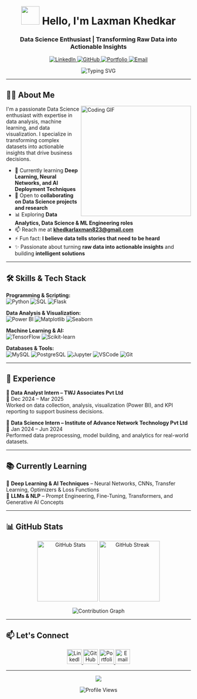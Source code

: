 <h1 align="center">
  <img src="https://media.giphy.com/media/qgQUggAC3Pfv687qPC/giphy.gif" width="50px"> Hello, I'm Laxman Khedkar
</h1>

<h3 align="center">Data Science Enthusiast | Transforming Raw Data into Actionable Insights</h3>

<p align="center">
  <a href="https://www.linkedin.com/in/laxman-khedkar-24313a243/">
    <img src="https://img.shields.io/badge/LinkedIn-Connect-blue?style=for-the-badge&logo=linkedin" alt="LinkedIn">
  </a>
  <a href="https://github.com/Laxman7744">
    <img src="https://img.shields.io/badge/GitHub-Follow-black?style=for-the-badge&logo=github" alt="GitHub">
  </a>
  <a href="https://beacons.ai/laxmankhedkar">
    <img src="https://img.shields.io/badge/Portfolio-Visit-brightgreen?style=for-the-badge" alt="Portfolio">
  </a>
  <a href="mailto:khedkarlaxman823@gmail.com">
    <img src="https://img.shields.io/badge/Email-Contact%20Me-red?style=for-the-badge&logo=gmail" alt="Email">
  </a>
</p>

<p align="center">
  <img src="https://readme-typing-svg.demolab.com?font=Fira+Code&weight=600&size=22&duration=4000&pause=1000&color=22F74B&center=true&vCenter=true&width=435&lines=Data+Analyst;Data+Science;Machine+Learning+Enthusiast;AI+ML+Engineer" alt="Typing SVG" />
</p>

---

## 👨‍💻 About Me

<img align="right" src="https://media.giphy.com/media/L1R1tvI9svkIWwpVYr/giphy.gif" width="300px" alt="Coding GIF">

I'm a passionate Data Science enthusiast with expertise in data analysis, machine learning, and data visualization. I specialize in transforming complex datasets into actionable insights that drive business decisions.

- 🌱 Currently learning **Deep Learning, Neural Networks, and AI Deployment Techniques**
- 👯 Open to **collaborating on Data Science projects and research**
- 📊 Exploring **Data Analytics, Data Science & ML Engineering roles**
- 📫 Reach me at **khedkarlaxman823@gmail.com**
- ⚡ Fun fact: **I believe data tells stories that need to be heard**
- ✨ Passionate about turning **raw data into actionable insights** and building **intelligent solutions**

---

## 🛠️ Skills & Tech Stack  

**Programming & Scripting:**  
![Python](https://img.shields.io/badge/Python-3776AB?style=for-the-badge&logo=python&logoColor=white) 
![SQL](https://img.shields.io/badge/SQL-003B57?style=for-the-badge&logo=postgresql&logoColor=white) 
![Flask](https://img.shields.io/badge/Flask-000000?style=for-the-badge&logo=flask&logoColor=white)

**Data Analysis & Visualization:**  
![Power BI](https://img.shields.io/badge/PowerBI-F2C811?style=for-the-badge&logo=powerbi&logoColor=black) 
![Matplotlib](https://img.shields.io/badge/Matplotlib-0C55A5?style=for-the-badge) 
![Seaborn](https://img.shields.io/badge/Seaborn-FF6F61?style=for-the-badge)

**Machine Learning & AI:**  
![TensorFlow](https://img.shields.io/badge/TensorFlow-FF6F00?style=for-the-badge&logo=tensorflow&logoColor=white) 
![Scikit-learn](https://img.shields.io/badge/ScikitLearn-F7931E?style=for-the-badge&logo=scikitlearn&logoColor=white)

**Databases & Tools:**  
![MySQL](https://img.shields.io/badge/MySQL-4479A1?style=for-the-badge&logo=mysql&logoColor=white)
![PostgreSQL](https://img.shields.io/badge/PostgreSQL-336791?style=for-the-badge&logo=postgresql&logoColor=white)
![Jupyter](https://img.shields.io/badge/Jupyter-F37626?style=for-the-badge&logo=jupyter&logoColor=white)
![VSCode](https://img.shields.io/badge/VS%20Code-0078D4?style=for-the-badge&logo=visual-studio-code&logoColor=white)
![Git](https://img.shields.io/badge/Git-F05032?style=for-the-badge&logo=git&logoColor=white)

---

## 💼 Experience  

📌 **Data Analyst Intern – TWJ Associates Pvt Ltd**  
📆 Dec 2024 – Mar 2025  
Worked on data collection, analysis, visualization (Power BI), and KPI reporting to support business decisions.  

📌 **Data Science Intern – Institute of Advance Network Technology Pvt Ltd**  
📆 Jan 2024 – Jun 2024  
Performed data preprocessing, model building, and analytics for real-world datasets.  

---

## 📚 Currently Learning  
🚀 **Deep Learning & AI Techniques** – Neural Networks, CNNs, Transfer Learning, Optimizers & Loss Functions  
🤖 **LLMs & NLP** – Prompt Engineering, Fine-Tuning, Transformers, and Generative AI Concepts


---

## 📊 GitHub Stats

<p align="center">
  <img src="https://github-readme-stats.vercel.app/api?username=Laxman7744&show_icons=true&theme=radical" alt="GitHub Stats" height="165"/>
  <img src="https://github-readme-streak-stats.herokuapp.com/?user=Laxman7744&theme=radical" alt="GitHub Streak" height="165"/>
</p>



<p align="center">
  <img src="https://github-readme-activity-graph.vercel.app/graph?username=Laxman7744&theme=react-dark&hide_border=true&area=true" alt="Contribution Graph" />
</p>

---

## 📫 Let's Connect

<p align="center">
  <a href="https://www.linkedin.com/in/laxman-khedkar-24313a243/">
    <img height="40" src="https://cdn2.iconfinder.com/data/icons/social-media-2285/512/1_Linkedin_unofficial_colored_svg-1024.png" alt="LinkedIn"/>
  </a>
  <a href="https://github.com/Laxman7744">
    <img height="40" src="https://cdn-icons-png.flaticon.com/512/25/25231.png" alt="GitHub"/>
  </a>
  <a href="https://beacons.ai/laxmankhedkar">
    <img height="40" src="https://img.icons8.com/fluency/48/000000/portfolio.png" alt="Portfolio"/>
  </a>
  <a href="mailto:khedkarlaxman823@gmail.com">
    <img height="40" src="https://img.icons8.com/color/48/000000/gmail.png" alt="Email"/>
  </a>
</p>

---

<p align="center">
  <img src="https://capsule-render.vercel.app/api?type=waving&color=0:4A90E2,100:9013FE&height=100&section=footer&text=Thanks%20for%20visiting!&fontSize=30&fontColor=ffffff" />
</p>


<p align="center">
  <img src="https://komarev.com/ghpvc/?username=Laxman7744&label=Profile%20Views&color=blue&style=flat" alt="Profile Views" />
</p>
